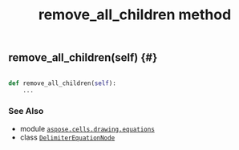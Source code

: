 ﻿---
title: remove_all_children method
second_title: Aspose.Cells for Python via .NET API References
description: 
type: docs
weight: 90
url: /aspose.cells.drawing.equations/delimiterequationnode/remove_all_children/
is_root: false
---

## remove_all_children(self) {#}





```python

def remove_all_children(self):
    ...
```





### See Also
* module [`aspose.cells.drawing.equations`](../../)
* class [`DelimiterEquationNode`](/cells/python-net/aspose.cells.drawing.equations/delimiterequationnode)
